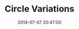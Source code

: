 ---
layout: lab-single.hbs
title: Circle Variations
date: 2014-07-07 20:47:00
description: A collections of interactive drawings representing seismic activity in Colombia. Each stroke of the drawing is defined by the seismic data over a year.
tags: earthquakes ingeominas
image: https://farm8.staticflickr.com/7496/16034760288_e78ef83d54_b.jpg
thumb: https://farm8.staticflickr.com/7496/16034760288_e78ef83d54.jpg
libraries:
  - jquery
  - jqueryui
gFont: "Inconsolata:400,700"
scripts:
  - Functions
---